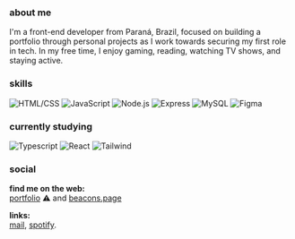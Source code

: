 ### about me

I'm a front-end developer from Paraná, Brazil, focused on building a portfolio through personal projects as I work towards securing my first role in tech. In my free time, I enjoy gaming, reading, watching TV shows, and staying active.

### skills

![HTML/CSS](https://img.shields.io/badge/-HTML%2FCSS-E34F26?style=flat&logo=html5&logoColor=white)
![JavaScript](https://img.shields.io/badge/JavaScript-F7DF1E?style=flat&logo=javascript&logoColor=black)
![Node.js](https://img.shields.io/badge/Node.js-43853D?style=flat&logo=node.js&logoColor=white)
![Express](https://img.shields.io/badge/Express.js-404D59?style=flat)
![MySQL](https://img.shields.io/badge/MySQL-005C84?style=flat&logo=mysql&logoColor=white)
![Figma](https://img.shields.io/badge/Figma-F24E1E?style=flat&logo=figma&logoColor=white)

### currently studying

![Typescript](https://img.shields.io/badge/TypeScript-007ACC?style=flat&logo=typescript&logoColor=white)
![React](https://img.shields.io/badge/React-20232A?style=flat&logo=react&logoColor=61DAFB)
![Tailwind](https://img.shields.io/badge/Tailwind_CSS-38B2AC?style=flat&logo=tailwind-css&logoColor=white)

### social

**find me on the web:**<br>
[portfolio]() ⚠️ and [beacons.page](https://beacons.ai/marllonlaborne)

**links:**<br>
[mail](mailto:marllonlaborne@gmail.com), [spotify](https://open.spotify.com/user/3hswmq1u7pfv13wmascudrlxa?si=7ae102850c654edd).
